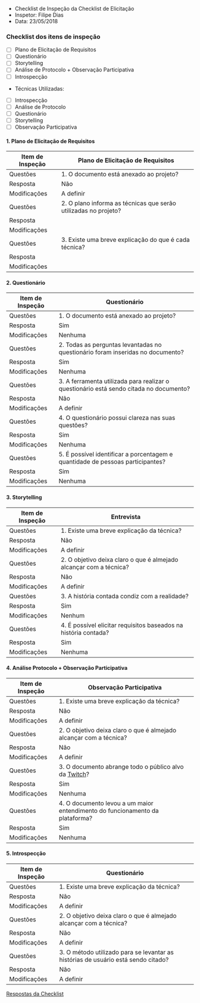 * Checklist de Inspeção da Checklist de Elicitação
* Inspetor: Filipe Dias
* Data: 23/05/2018

### Checklist dos itens de inspeção

- [ ] Plano de Elicitação de Requisitos
- [ ] Questionário
- [ ] Storytelling
- [ ] Análise de Protocolo + Observação Participativa
- [ ] Introspecção

* Técnicas Utilizadas:
- [ ] Introspecção
- [ ] Análise de Protocolo
- [ ] Questionário
- [ ] Storytelling
- [ ] Observação Participativa

#### 1. Plano de Elicitação de Requisitos
|Item de Inspeção|Plano de Elicitação de Requisitos|
|------|-------|
Questões|1. O documento está anexado ao projeto?|
Resposta|   Não|
Modificações| A definir|
Questões|2. O plano informa as técnicas que serão utilizadas no projeto?|
Resposta||	
Modificações||
Questões|3. Existe uma breve explicação do que é cada técnica?
Resposta||
Modificações||

#### 2. Questionário
|Item de Inspeção|Questionário|
|------|-------|
Questões|1. O documento está anexado ao projeto?|
Resposta|Sim|
Modificações|Nenhuma|
Questões|2. Todas as perguntas levantadas no questionário foram inseridas no documento?|
Resposta|Sim|
Modificações|Nenhuma|
Questões|3. A ferramenta utilizada para realizar o questionário está sendo citada no documento?
Resposta|Não|
Modificações|A definir|
Questões|4. O questionário possui clareza nas suas questões?|
Resposta|Sim|
Modificações|Nenhuma|
Questões|5. É possível identificar a porcentagem e quantidade de pessoas participantes?|
Resposta|Sim|
Modificações|Nenhuma|

#### 3. Storytelling
|Item de Inspeção|Entrevista|
|------|-------|
Questões|1. Existe uma breve explicação da técnica?|
Resposta|Não|
Modificações|A definir|
Questões|2. O objetivo deixa claro o que é almejado alcançar com a técnica?|
Resposta|Não|
Modificações|A definir|
Questões|3. A história contada condiz com a realidade?
Resposta|Sim|
Modificações|Nenhum|
Questões|4. É possível elicitar requisitos baseados na história contada?|
Resposta|Sim|
Modificações|Nenhuma|

#### 4. Análise Protocolo + Observação Participativa
|Item de Inspeção|Observação Participativa|
|------|-------|
Questões|1. Existe uma breve explicação da técnica?|
Resposta|Não|
Modificações|A definir|
Questões|2. O objetivo deixa claro o que é almejado alcançar com a técnica?|
Resposta|Não|
Modificações|A definir|
Questões|3. O documento abrange todo o público alvo da [Twitch](https://github.com/gabrielziegler3/Requisitos-2018-1/wiki/Twitch)?
Resposta|Sim|
Modificações|Nenhuma|
Questões|4. O documento levou a um maior entendimento do funcionamento da plataforma?|
Resposta|Sim|
Modificações|Nenhuma|


#### 5. Introspecção
|Item de Inspeção|Questionário|
|------|-------|
Questões|1. Existe uma breve explicação da técnica?
Resposta|Não|
Modificações|A definir|
Questões|2. O objetivo deixa claro o que é almejado alcançar com a técnica?|
Resposta|Não|
Modificações|A definir|
Questões|3. O método utilizado para se levantar as histórias de usuário está sendo citado?|
Resposta|Não|
Modificações|A definir|

[Respostas da Checklist](https://github.com/gabrielziegler3/Requisitos-2018-1/wiki/Respostas-Checklist-Elicita%C3%A7%C3%A3o)
